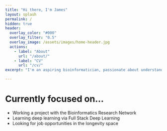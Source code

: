 ```yaml
---
title: "Hi there, I'm James"
layout: splash
permalink: /
hidden: true
header:
  overlay_color: "#000"
  overlay_filter: "0.5"
  overlay_image: /assets/images/home-header.jpg
  actions:
    - label: "About"
      url: "/about/"
    - label: "CV"
      url: "/cv/"
excerpt: "I'm an aspiring bioinformatician, passionate about understanding the science of increasing healthy lifespan."

---
```


# Currently focused on...
- Working a project with the Bioinformatics Research Network
- Learning deep learning via Full Stack Deep Learning
- Looking for job opportunities in the longevity space
